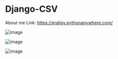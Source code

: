 # Django-CSV
About me
Link: https://eralipy.pythonanywhere.com/


![image](https://user-images.githubusercontent.com/91982815/196054540-4bede4ec-2afe-4fbc-ab38-0edec561615c.png)

![image](https://user-images.githubusercontent.com/91982815/196054567-93650dd9-2f8f-4f02-88e9-b5c7a4a68d39.png)

![image](https://user-images.githubusercontent.com/91982815/196054585-55c87b8f-2f74-4dac-954c-8b4aba7bcd7e.png)
